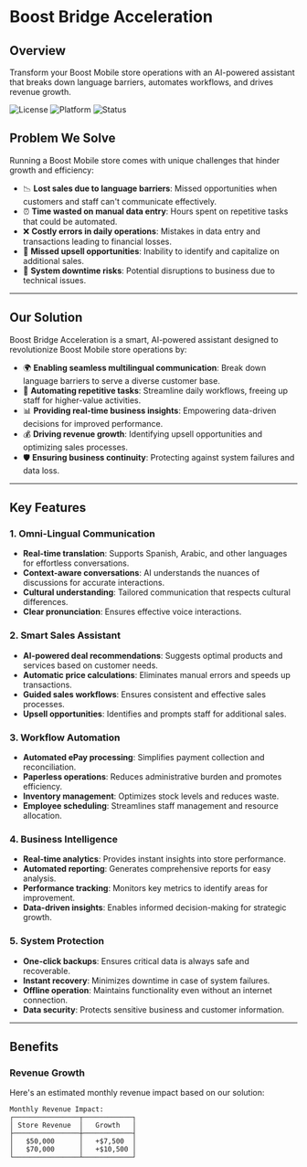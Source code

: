 # Boost Bridge Acceleration

## Overview
Transform your Boost Mobile store operations with an AI-powered assistant that breaks down language barriers, automates workflows, and drives revenue growth.

![License](https://img.shields.io/badge/license-Proprietary-red)
![Platform](https://img.shields.io/badge/platform-Linux%20%7C%20Raspberry%20Pi-blue)
![Status](https://img.shields.io/badge/status-Prototype-yellow)

## Problem We Solve

Running a Boost Mobile store comes with unique challenges that hinder growth and efficiency:

* 📉 **Lost sales due to language barriers**: Missed opportunities when customers and staff can't communicate effectively.
* ⏰ **Time wasted on manual data entry**: Hours spent on repetitive tasks that could be automated.
* ❌ **Costly errors in daily operations**: Mistakes in data entry and transactions leading to financial losses.
* 💸 **Missed upsell opportunities**: Inability to identify and capitalize on additional sales.
* 🔄 **System downtime risks**: Potential disruptions to business due to technical issues.

---

## Our Solution

Boost Bridge Acceleration is a smart, AI-powered assistant designed to revolutionize Boost Mobile store operations by:

* 🌍 **Enabling seamless multilingual communication**: Break down language barriers to serve a diverse customer base.
* 🤖 **Automating repetitive tasks**: Streamline daily workflows, freeing up staff for higher-value activities.
* 📊 **Providing real-time business insights**: Empowering data-driven decisions for improved performance.
* 💰 **Driving revenue growth**: Identifying upsell opportunities and optimizing sales processes.
* 🛡️ **Ensuring business continuity**: Protecting against system failures and data loss.

---

## Key Features

### 1. Omni-Lingual Communication
* **Real-time translation**: Supports Spanish, Arabic, and other languages for effortless conversations.
* **Context-aware conversations**: AI understands the nuances of discussions for accurate interactions.
* **Cultural understanding**: Tailored communication that respects cultural differences.
* **Clear pronunciation**: Ensures effective voice interactions.

### 2. Smart Sales Assistant
* **AI-powered deal recommendations**: Suggests optimal products and services based on customer needs.
* **Automatic price calculations**: Eliminates manual errors and speeds up transactions.
* **Guided sales workflows**: Ensures consistent and effective sales processes.
* **Upsell opportunities**: Identifies and prompts staff for additional sales.

### 3. Workflow Automation
* **Automated ePay processing**: Simplifies payment collection and reconciliation.
* **Paperless operations**: Reduces administrative burden and promotes efficiency.
* **Inventory management**: Optimizes stock levels and reduces waste.
* **Employee scheduling**: Streamlines staff management and resource allocation.

### 4. Business Intelligence
* **Real-time analytics**: Provides instant insights into store performance.
* **Automated reporting**: Generates comprehensive reports for easy analysis.
* **Performance tracking**: Monitors key metrics to identify areas for improvement.
* **Data-driven insights**: Enables informed decision-making for strategic growth.

### 5. System Protection
* **One-click backups**: Ensures critical data is always safe and recoverable.
* **Instant recovery**: Minimizes downtime in case of system failures.
* **Offline operation**: Maintains functionality even without an internet connection.
* **Data security**: Protects sensitive business and customer information.

---

## Benefits

### Revenue Growth

Here's an estimated monthly revenue impact based on our solution:

```plaintext
Monthly Revenue Impact:
┌────────────────┬────────────┐
│ Store Revenue  │   Growth   │
├────────────────┼────────────┤
│   $50,000      │   +$7,500  │
│   $70,000      │   +$10,500 │
└────────────────┴────────────┘
